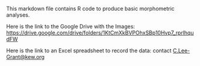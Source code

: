 This markdown file contains R code to produce basic morphometric analyses.

Here is the link to the Google Drive with the Images:
https://drive.google.com/drive/folders/1KtCmXkBVPOhxSBp10Hvp7_rprlhqudFW 

Here is the link to an Excel spreadsheet to record the data:
contact C.Lee-Grant@kew.org
